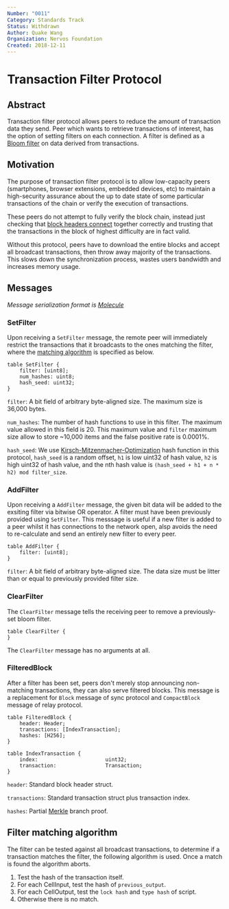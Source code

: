```yaml
---
Number: "0011"
Category: Standards Track
Status: Withdrawn
Author: Quake Wang
Organization: Nervos Foundation
Created: 2018-12-11
---
```


# Transaction Filter Protocol

## Abstract

Transaction filter protocol allows peers to reduce the amount of transaction data they send. Peer which wants to retrieve transactions of interest, has the option of setting filters on each connection. A filter is defined as a [Bloom filter](http://en.wikipedia.org/wiki/Bloom_filter) on data derived from transactions.

## Motivation

The purpose of transaction filter protocol is to allow low-capacity peers (smartphones, browser extensions, embedded devices, etc) to maintain a high-security assurance about the up to date state of some particular transactions of the chain or verify the execution of transactions.

These peers do not attempt to fully verify the block chain, instead just checking that [block headers connect](../0004-ckb-block-sync/0004-ckb-block-sync.md#connecting-header) together correctly and trusting that the transactions in the block of highest difficulty are in fact valid.

Without this protocol, peers have to download the entire blocks and accept all broadcast transactions, then throw away majority of the transactions. This slows down the synchronization process, wastes users bandwidth and increases memory usage.

## Messages

*Message serialization format is [Molecule](../0008-serialization/0008-serialization.md)*

### SetFilter

Upon receiving a `SetFilter` message, the remote peer will immediately restrict the transactions that it broadcasts to the ones matching the filter, where the [matching algorithm](#filter-matching-algorithm) is specified as below.

```
table SetFilter {
    filter: [uint8];
    num_hashes: uint8;
    hash_seed: uint32;
}
```

`filter`: A bit field of arbitrary byte-aligned size. The maximum size is 36,000 bytes.

`num_hashes`: The number of hash functions to use in this filter. The maximum value allowed in this field is 20. This maximum value and `filter` maximum size allow to store ~10,000 items and the false positive rate is 0.0001%.

`hash_seed`: We use [Kirsch-Mitzenmacher-Optimization](https://www.eecs.harvard.edu/~michaelm/postscripts/tr-02-05.pdf) hash function in this protocol, `hash_seed` is a random offset, `h1` is low uint32 of hash value, `h2` is high uint32 of hash value, and the nth hash value is `(hash_seed + h1 + n * h2) mod filter_size`.

### AddFilter

Upon receiving a `AddFilter` message, the given bit data will be added to the exsiting filter via bitwise OR operator. A filter must have been previously provided using `SetFilter`. This messsage is useful if a new filter is added to a peer whilst it has connections to the network open, alsp avoids the need to re-calculate and send an entirely new filter to every peer.

```
table AddFilter {
    filter: [uint8];
}
```

`filter`: A bit field of arbitrary byte-aligned size. The data size must be litter than or equal to previously provided filter size.

### ClearFilter

The `ClearFilter` message tells the receiving peer to remove a previously-set bloom filter.

```
table ClearFilter {
}
```

The `ClearFilter` message has no arguments at all.


### FilteredBlock

After a filter has been set, peers don't merely stop announcing non-matching transactions, they can also serve filtered blocks. This message is a replacement for `Block` message of sync protocol and `CompactBlock` message of relay protocol.

```
table FilteredBlock {
    header: Header;
    transactions: [IndexTransaction];
    hashes: [H256];
}

table IndexTransaction {
    index:                      uint32;
    transaction:                Transaction;
}
```

`header`: Standard block header struct.

`transactions`: Standard transaction struct plus transaction index.

`hashes`: Partial [Merkle](../0006-merkle-tree/0006-merkle-tree.md#merkle-proof) branch proof.

## Filter matching algorithm

The filter can be tested against all broadcast transactions, to determine if a transaction matches the filter, the following algorithm is used. Once a match is found the algorithm aborts.

1. Test the hash of the transaction itself.
2. For each CellInput, test the hash of `previous_output`.
3. For each CellOutput, test the `lock hash` and `type hash` of script.
4. Otherwise there is no match.
